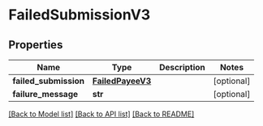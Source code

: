 # FailedSubmissionV3

## Properties
Name | Type | Description | Notes
------------ | ------------- | ------------- | -------------
**failed_submission** | [**FailedPayeeV3**](FailedPayeeV3.md) |  | [optional] 
**failure_message** | **str** |  | [optional] 

[[Back to Model list]](../README.md#documentation-for-models) [[Back to API list]](../README.md#documentation-for-api-endpoints) [[Back to README]](../README.md)


